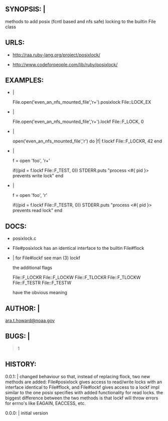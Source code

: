 ## SYNOPSIS: |

  methods to add posix (fcntl based and nfs safe) locking to the builtin File
  class

## URLS:

  - http://raa.ruby-lang.org/project/posixlock/

  - http://www.codeforpeople.com/lib/ruby/posixlock/

## EXAMPLES:

  - |

    File.open('even_an_nfs_mounted_file','r+').posixlock File::LOCK_EX

  - |

    File.open('even_an_nfs_mounted_file','r+').lockf File::F_LOCK, 0

  - |

    open('even_an_nfs_mounted_file','r') do |f|
      f.lockf File::F_LOCKR, 42
    end

  - |

    f = open 'foo', 'r+'

    if((pid = f.lockf File::F_TEST, 0))
      STDERR.puts "process <#{ pid }> prevents write lock"
    end

  - |

    f = open 'foo', 'r'

    if((pid = f.lockf File::F_TESTR, 0))
      STDERR.puts "process <#{ pid }> prevents read lock"
    end

## DOCS:

  - posixlock.c

  - File#posixlock has an identical interface to the builtin File#flock

  - |
    for File#lockf see man (3) lockf

    the additional flags

      File::F_LOCKR
      File::F_LOCKW
      File::F_TLOCKR
      File::F_TLOCKW
      File::F_TESTR
      File::F_TESTW

    have the obvious meaning


## AUTHOR: |

  ara.t.howard@noaa.gov

## BUGS: |

  > 1


## HISTORY:

  0.0.1: |
    changed behaviour so that, instead of replacing flock, two new methods are
    added: File#posixlock gives access to read/write locks with an interface
    identical to File#flock, and File#lockf gives access to a lockf impl
    similar to the one posix specifies with added functionality for read
    locks.  the biggest difference between the two methods is that lockf will
    throw errors for errno's like EAGAIN, EACCESS, etc.

  0.0.0: |
    initial version
